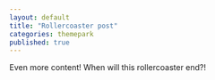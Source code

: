 ```yaml
---
layout: default
title: "Rollercoaster post"
categories: themepark
published: true
---
```


Even more content! When will this rollercoaster end?!
